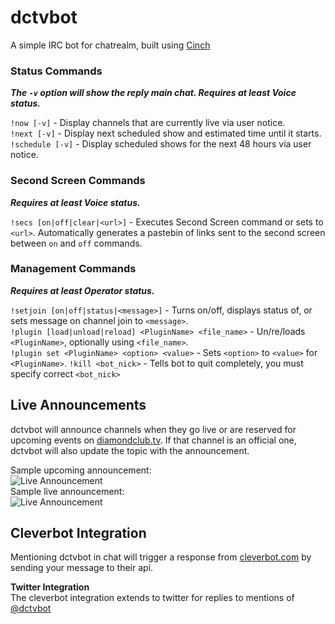 # dctvbot
A simple IRC bot for chatrealm, built using [Cinch](https://github.com/cinchrb/cinch)  

### Status Commands
**_The `-v` option will show the reply main chat. Requires at least Voice status._**  

`!now [-v]` - Display channels that are currently live via user notice.  
`!next [-v]` - Display next scheduled show and estimated time until it starts.  
`!schedule [-v]` - Display scheduled shows for the next 48 hours via user notice.  

### Second Screen Commands
**_Requires at least Voice status._**  

`!secs [on|off|clear|<url>]` - Executes Second Screen command or sets to `<url>`. Automatically generates a pastebin of links sent to the second screen between `on` and `off` commands.  

### Management Commands
**_Requires at least Operator status._**  

`!setjoin [on|off|status|<message>]` - Turns on/off, displays status of, or sets message on channel join to `<message>`.  
`!plugin [load|unload|reload] <PluginName> <file_name>` - Un/re/loads `<PluginName>`, optionally using `<file_name>`.  
`!plugin set <PluginName> <option> <value>` - Sets `<option>` to `<value>` for `<PluginName>`.
`!kill <bot_nick>` - Tells bot to quit completely, you must specify correct `<bot_nick>`  

## Live Announcements
dctvbot will announce channels when they go live or are reserved for upcoming events on [diamondclub.tv](https://diamondclub.tv). If that channel is an official one, dctvbot will also update the topic with the announcement.  

Sample upcoming announcement:  
![Live Announcement](https://dl.dropboxusercontent.com/u/18589646/dctvbot_announce_soon.png)  
Sample live announcement:  
![Live Announcement](https://dl.dropboxusercontent.com/u/18589646/dctvbot_announce_live.png)  

## Cleverbot Integration
Mentioning dctvbot in chat will trigger a response from [cleverbot.com](https://cleverbot.com) by sending your message to their api.  

**Twitter Integration**  
The cleverbot integration extends to twitter for replies to mentions of [@dctvbot](https://twitter.com/dctvbot)  
